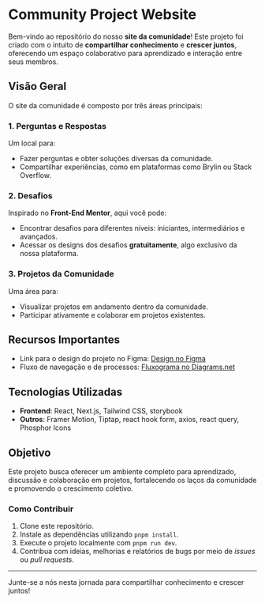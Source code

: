 # Community Project Website

Bem-vindo ao repositório do nosso **site da comunidade**! Este projeto foi criado com o intuito de **compartilhar conhecimento** e **crescer juntos**, oferecendo um espaço colaborativo para aprendizado e interação entre seus membros.

## Visão Geral
O site da comunidade é composto por três áreas principais:

### 1. **Perguntas e Respostas**
Um local para:
- Fazer perguntas e obter soluções diversas da comunidade.
- Compartilhar experiências, como em plataformas como Brylin ou Stack Overflow.

### 2. **Desafios**
Inspirado no **Front-End Mentor**, aqui você pode:
- Encontrar desafios para diferentes níveis: iniciantes, intermediários e avançados.
- Acessar os designs dos desafios **gratuitamente**, algo exclusivo da nossa plataforma.

### 3. **Projetos da Comunidade**
Uma área para:
- Visualizar projetos em andamento dentro da comunidade.
- Participar ativamente e colaborar em projetos existentes.

## Recursos Importantes

- Link para o design do projeto no Figma: [Design no Figma](https://www.figma.com/design/jrpkGxF4Px3jH4QhwEKwiY/Community-Project?node-id=0-1&node-type=canvas&t=iNcYYfkynliNkGxU-0)
- Fluxo de navegação e de processos: [Fluxograma no Diagrams.net](https://app.diagrams.net/#HMined-Development-Company%2Fcomunity-projecty%2Fdevelop%2FFluxograma.drawio#%7B%22pageId%22%3A%22ezWCQtylDRQjl9QlH66g%22%7D)

## Tecnologias Utilizadas

- **Frontend**: React, Next.js, Tailwind CSS, storybook
- **Outros**: Framer Motion, Tiptap, react hook form, axios, react query, Phosphor Icons

## Objetivo
Este projeto busca oferecer um ambiente completo para aprendizado, discussão e colaboração em projetos, fortalecendo os laços da comunidade e promovendo o crescimento coletivo.

### Como Contribuir
1. Clone este repositório.
2. Instale as dependências utilizando `pnpm install`.
3. Execute o projeto localmente com `pnpm run dev`.
4. Contribua com ideias, melhorias e relatórios de bugs por meio de *issues* ou *pull requests*.

---

Junte-se a nós nesta jornada para compartilhar conhecimento e crescer juntos!


